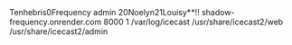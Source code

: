 <icecast>
  <authentication>
    <source-password>Tenhebris0Frequency</source-password>
    <admin-user>admin</admin-user>
    <admin-password>20Noelyn21Louisy**!!</admin-password>
  </authentication>
  <hostname>shadow-frequency.onrender.com</hostname>
  <listen-socket>
    <port>8000</port>
  </listen-socket>
  <fileserve>1</fileserve>
  <paths>
    <logdir>/var/log/icecast</logdir>
    <webroot>/usr/share/icecast2/web</webroot>
    <adminroot>/usr/share/icecast2/admin</adminroot>
  </paths>
</icecast>
